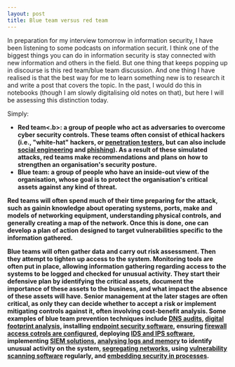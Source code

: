 ```yaml
---
layout: post
title: Blue team versus red team
---
```


In preparation for my interview tomorrow in information security, I have been listening to some podcasts on information securit.  I think one of the biggest things you can do in information security is stay connected with new information and others in the field.  But one thing that keeps popping up in discourse is this red team/blue team discussion.  And one thing I have realised is that the best way for me to learn something new is to research it and write a post that covers the topic.  In the past, I would do this in notebooks (though I am slowly digitalising old notes on that), but here I will be assessing this distinction today.

Simply:
  - <b>Red team<.b>: a group of people who act as adversaries to overcome cyber security controls.  These teams often consist of ethical hackers (i.e., "white-hat" hackers, or [penetration testers](https://en.wikipedia.org/wiki/Penetration_test), but can also include [social engineering](https://en.wikipedia.org/wiki/Social_engineering_(security)) and [phishing](https://en.wikipedia.org/wiki/Phishing)).  As a result of these simulated attacks, red teams make recommendations and plans on how to strengthen an organisation's security posture.
  - <b>Blue team</b>: a group of people who have an inside-out view of the organisation, whose goal is to protect the organisation's critical assets against any kind of threat.  

Red teams will often spend much of their time preparing for the attack, such as gainin knowledge about operating systems, ports, make and models of networking equipment, understanding physical controls, and generally creating a map of the network.  Once this is done, one can develop a plan of action designed to target vulnerabilities specific to the information gathered.

Blue teams will often gather data and carry out risk assessment.  Then they attempt to tighten up access to the system.  Monitoring tools are often put in place, allowing information gathering regarding access to the systems to be logged and checked for unusual activity.  They start their defensive plan by identifying the critical assets, document the importance of these assets to the business, and what impact the absence of these assets will have.  Senior management at the later stages are often critical, as only they can decide whether to accept a risk or implement mitigating controls against it, often involving cost-benefit analysis.  Some examples of blue team prevention techniques include [DNS audits](https://securitytrails.com/blog/perform-dns-audit), [digital footprint analysis](https://www.socialseo.com/your-digital-footprint-analyze-and-maximize-for-better-results), installing [endpoint security software](https://www.gartner.com/reviews/market/endpoint-protection-platforms), ensuring [firewall access cotrols are configured](https://www.securitymetrics.com/blog/how-configure-firewall-5-steps), deploying [IDS and IPS software](https://community.spiceworks.com/security/best-ids-ips-software), implementing [SIEM solutions](https://www.comparitech.com/net-admin/siem-tools/), [analysing logs and memory](https://www.exabeam.com/siem-guide/events-and-logs/) to identify unusual activity on the system, [segregating networks](https://hitinfrastructure.com/features/how-network-segregation-and-segmentation-can-stop-ransomware-attacks), using [vulnerability scanning software](https://www.g2.com/categories/vulnerability-scanner) regularly, and [embedding security in processes](https://www.helpnetsecurity.com/2020/01/16/embedding-security/).